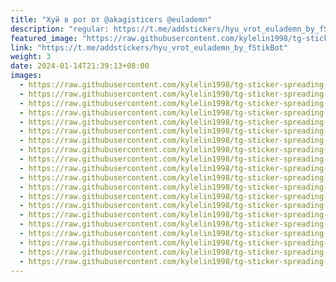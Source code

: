```yaml
---
title: "Хуй в рот от @akagisticers @eulademn"
description: "regular: https://t.me/addstickers/hyu_vrot_eulademn_by_fStikBot"
featured_image: "https://raw.githubusercontent.com/kylelin1998/tg-sticker-spreading-worldwide-images/main/img/5676cfe9-6d7a-4232-9ee3-38b87434b845.jpg"
link: "https://t.me/addstickers/hyu_vrot_eulademn_by_fStikBot"
weight: 3
date: 2024-01-14T21:39:13+08:00
images:
  - https://raw.githubusercontent.com/kylelin1998/tg-sticker-spreading-worldwide-images/main/img/5676cfe9-6d7a-4232-9ee3-38b87434b845.jpg
  - https://raw.githubusercontent.com/kylelin1998/tg-sticker-spreading-worldwide-images/main/img/9334e693-b4f8-4b92-8f1a-212b2841a5da.jpg
  - https://raw.githubusercontent.com/kylelin1998/tg-sticker-spreading-worldwide-images/main/img/576b43bf-83b1-4bff-9082-1a437eb74c8f.jpg
  - https://raw.githubusercontent.com/kylelin1998/tg-sticker-spreading-worldwide-images/main/img/f846c599-fc00-4284-9588-4e05a16ab8cd.jpg
  - https://raw.githubusercontent.com/kylelin1998/tg-sticker-spreading-worldwide-images/main/img/5173be77-b0bb-4166-8158-d90c72ca7585.jpg
  - https://raw.githubusercontent.com/kylelin1998/tg-sticker-spreading-worldwide-images/main/img/f628f386-9e73-45bd-acd1-0772e83e739a.jpg
  - https://raw.githubusercontent.com/kylelin1998/tg-sticker-spreading-worldwide-images/main/img/2d451072-587a-45e4-8553-08c704cf7d21.jpg
  - https://raw.githubusercontent.com/kylelin1998/tg-sticker-spreading-worldwide-images/main/img/07f85ad0-135b-4c92-8183-74451380e305.jpg
  - https://raw.githubusercontent.com/kylelin1998/tg-sticker-spreading-worldwide-images/main/img/bc8de43f-4eae-4f9c-9875-dccf4d0c84b9.jpg
  - https://raw.githubusercontent.com/kylelin1998/tg-sticker-spreading-worldwide-images/main/img/2a8d9ba5-f2ca-4083-ab0e-d6f4d997b09e.jpg
  - https://raw.githubusercontent.com/kylelin1998/tg-sticker-spreading-worldwide-images/main/img/548917aa-19d8-4567-90d3-cc689dfd094f.jpg
  - https://raw.githubusercontent.com/kylelin1998/tg-sticker-spreading-worldwide-images/main/img/426e5a43-b94e-49cc-93a5-97642c397b1e.jpg
  - https://raw.githubusercontent.com/kylelin1998/tg-sticker-spreading-worldwide-images/main/img/2addf5a8-5bf6-4770-8cd9-02c084097ff0.jpg
  - https://raw.githubusercontent.com/kylelin1998/tg-sticker-spreading-worldwide-images/main/img/30f0c72d-34da-431c-9f7e-60095adeacc2.jpg
  - https://raw.githubusercontent.com/kylelin1998/tg-sticker-spreading-worldwide-images/main/img/bbcdfd0e-77de-40b0-888f-da2685f43e98.jpg
  - https://raw.githubusercontent.com/kylelin1998/tg-sticker-spreading-worldwide-images/main/img/f60a376b-f307-4eb1-ae13-abb1efe7c9f3.jpg
  - https://raw.githubusercontent.com/kylelin1998/tg-sticker-spreading-worldwide-images/main/img/5388d979-0f80-48ff-a848-8dcfa256a1bf.jpg
  - https://raw.githubusercontent.com/kylelin1998/tg-sticker-spreading-worldwide-images/main/img/491622e1-8d7f-4729-8f81-ceedd275a730.jpg
  - https://raw.githubusercontent.com/kylelin1998/tg-sticker-spreading-worldwide-images/main/img/edf50a80-ad12-4c09-ae79-406dd6375fd8.jpg
  - https://raw.githubusercontent.com/kylelin1998/tg-sticker-spreading-worldwide-images/main/img/921bae5c-2c84-48ff-8715-f6ad83e836d4.jpg
---
```


